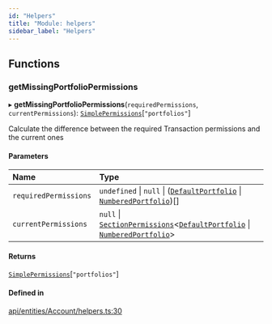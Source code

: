 ```yaml
---
id: "Helpers"
title: "Module: helpers"
sidebar_label: "Helpers"
---
```


## Functions

### getMissingPortfolioPermissions

▸ **getMissingPortfolioPermissions**(`requiredPermissions`, `currentPermissions`): [`SimplePermissions`](../../../../../interfaces/API/Entities/Types/SimplePermissions/SimplePermissions.md)[``"portfolios"``]

Calculate the difference between the required Transaction permissions and the current ones

#### Parameters

| Name | Type |
| :------ | :------ |
| `requiredPermissions` | `undefined` \| ``null`` \| ([`DefaultPortfolio`](../../../../../classes/API/Entities/DefaultPortfolio/DefaultPortfolio.md) \| [`NumberedPortfolio`](../../../../../classes/API/Entities/NumberedPortfolio/NumberedPortfolio.md))[] |
| `currentPermissions` | ``null`` \| [`SectionPermissions`](../../../../../interfaces/API/Entities/Types/SectionPermissions/SectionPermissions.md)\<[`DefaultPortfolio`](../../../../../classes/API/Entities/DefaultPortfolio/DefaultPortfolio.md) \| [`NumberedPortfolio`](../../../../../classes/API/Entities/NumberedPortfolio/NumberedPortfolio.md)\> |

#### Returns

[`SimplePermissions`](../../../../../interfaces/API/Entities/Types/SimplePermissions/SimplePermissions.md)[``"portfolios"``]

#### Defined in

[api/entities/Account/helpers.ts:30](https://github.com/PolymeshAssociation/polymesh-sdk/blob/fbf6882d0/src/api/entities/Account/helpers.ts#L30)
